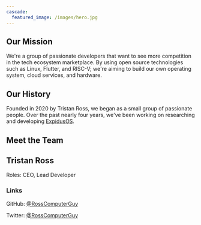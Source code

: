 ```yaml
---
cascade:
  featured_image: /images/hero.jpg
---
```


## Our Mission

We're a group of passionate developers that want to see more competition in the tech ecosystem marketplace.
By using open source technologies such as Linux, Flutter, and RISC-V; we're aiming to build our own operating system, cloud services, and hardware.

## Our History

Founded in 2020 by Tristan Ross, we began as a small group of passionate people.
Over the past nearly four years, we've been working on researching and developing [ExpidusOS](https://expidusos.com).

## Meet the Team

<article class="nested-copy-line-height">
  <aside class="flex-ns flex-wrap justify-around mt5">
    <div class="relative w-100 w-70-l mb4 bg-white">
      <h2>Tristan Ross</h2>
      <p>Roles: CEO, Lead Developer</p>
      <h3>Links</h3>
      <p>GitHub: <a href="https://github.com/RossComputerGuy">@RossComputerGuy</a></p>
      <p>Twitter: <a href="https://twitter.com/RossComputerGuy">@RossComputerGuy</a></p>
    </div>
  </aside>
</article>
